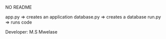 NO README

app.py => creates an application
database.py => creates a database
run.py => runs code

Developer: M.S Mwelase